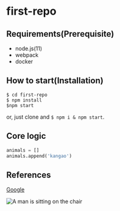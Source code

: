 # first-repo

## Requirements(Prerequisite)

- node.js(11)
- webpack
- docker

## How to start(Installation)

```shell
$ cd first-repo
$ npm install
$npm start
```
or, just clone and ` $ npm i & npm start `.

## Core logic

```python
animals = []
animals.append('kangao')
```

## References

[Google](https://www.googe.com/)

![A man is sitting on the chair](/imgs/man-on-the-chair.jpg)

